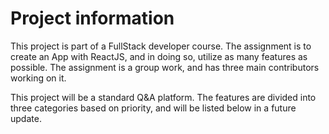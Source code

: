 # Project information

This project is part of a FullStack developer course. The assignment is to create an App with ReactJS, and in doing so, utilize as many features as possible. The assignment is a group work, and has three main contributors working on it.

This project will be a standard Q&A platform. The features are divided into three categories based on priority, and will be listed below in a future update.
